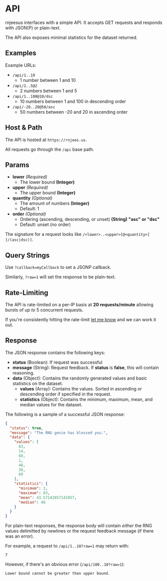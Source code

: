 # API

rnjeesus interfaces with a simple API. It accepts GET requests and responds with JSON(P) or plain-text.

The API also exposes minimal statistics for the dataset returned.

## Examples

Example URLs:

- `/api/1..10`
    - 1 number between 1 and 10
- `/api/1..5@2`
    - 2 numbers between 1 and 5
- `/api/1..100@10/dsc`
    - 10 numbers between 1 and 100 in descending order
- `/api/-20..20@50/asc`
    - 50 numbers between -20 and 20 in ascending order

## Host & Path

The API is hosted at `https://rnjees.us`.

All requests go through the `/api` base path.

## Params

- **lower** _(Required)_
    - The lower bound **(Integer)**
- **upper** _(Required)_
    - The upper bound **(Integer)**
- **quantity** _(Optional)_
    - The amount of numbers **(Integer)**
    - Default: 1
- **order** _(Optional)_
    - Ordering (ascending, descending, or unset) **(String) "asc" or "dsc"**
    - Default: unset (no order)

The signature for a request looks like `/<lower>..<upper>[@<quantity>][/(asc|dsc)]`.

## Query Strings

Use `?callback=myCallback` to set a JSONP callback.

Similarly, `?raw=1` will set the response to be plain-text.

## Rate-Limiting

The API is rate-limited on a per-IP basis at **20 requests/minute** allowing bursts of _up to_ 5 concurrent requests.

If you're consistently hitting the rate-limit [let me know](https://github.com/Pinjasaur/rnjeesus/issues/new?title=API+Rate-Limiting+Issue&body=Explain+the+issue...) and we can work it out.

## Response

The JSON response contains the following keys:

- **status** (Boolean): If request was successful
- **message** (String): Request feedback. If **status** is **false**, this will contain reasoning.
- **data** (Object): Contains the randomly generated values and basic statistics on the dataset.
    - **values** (Array): Contains the values. Sorted in ascending or descending order if specified in the request.
    - **statistics** (Object): Contains the minimum, maximum, mean, and median values for the dataset.
    
The following is a sample of a successful JSON response:

```json
{
  "status": true,
  "message": "The RNG genie has blessed you.",
  "data": {
    "values": [
      83,
      14,
      60,
      1,
      48,
      30,
      69
    ],
    "statistics": {
      "minimum": 1,
      "maximum": 83,
      "mean": 43.57142857142857,
      "median": 48
    }
  }
}
```

For plain-text responses, the response body will contain _either_ the RNG values delimitted by newlines or the request feedback message (if there was an error).

For example, a request to `/api/1..10?raw=1` may return with:

```
7
```

However, if there's an obvious error (`/api/100..10?raw=1`):

```
Lower bound cannot be greater than upper bound.
```
